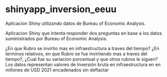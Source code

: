 # shinyapp_inversion_eeuu

Aplicacion Shiny utilizando datos de Bureau of Economic Analysis.

Aplicacion Shiny que intenta responder dos preguntas en base a los datos suministrados por Bureau of Economic Analysis.

¿En que Rubro se invirtio mas en infraestructura a traves del tiempo?
¿En terminos relativos, en que Rubro se fue invirtiendo mas a traves del tiempo?, ¿Cual fue su variacion porcentual y que otros rubros le siguen?
Los datos representan valores de Inversión bruta en infraestructura en en millones de USD 2021 encadenados sin deflactar
